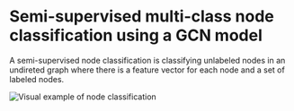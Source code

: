 # Semi-supervised multi-class node classification using a GCN model
A semi-supervised node classification is classifying unlabeled nodes in an undireted graph
where there is a feature vector for each node and a set of labeled nodes.

![Visual example of node classification](https://www.researchgate.net/publication/355873169/figure/fig1/AS:1119949498126336@1644028176568/Illustration-of-semi-supervised-node-classification-Blue-and-green-denote-those-nodes.png)